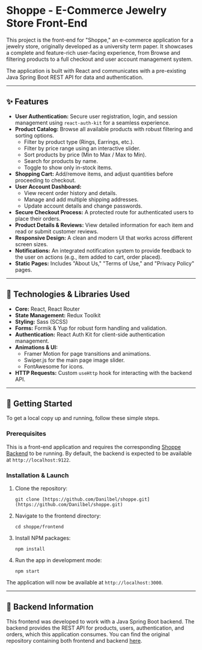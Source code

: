 # Shoppe - E-Commerce Jewelry Store Front-End

This project is the front-end for "Shoppe," an e-commerce application for a jewelry store, originally developed as a university term paper. It showcases a complete and feature-rich user-facing experience, from Browse and filtering products to a full checkout and user account management system.

The application is built with React and communicates with a pre-existing Java Spring Boot REST API for data and authentication.

---

## ✨ Features

* **User Authentication:** Secure user registration, login, and session management using `react-auth-kit` for a seamless experience.
* **Product Catalog:** Browse all available products with robust filtering and sorting options.
    * Filter by product type (Rings, Earrings, etc.).
    * Filter by price range using an interactive slider.
    * Sort products by price (Min to Max / Max to Min).
    * Search for products by name.
    * Toggle to show only in-stock items.
* **Shopping Cart:** Add/remove items, and adjust quantities before proceeding to checkout.
* **User Account Dashboard:**
    * View recent order history and details.
    * Manage and add multiple shipping addresses.
    * Update account details and change passwords.
* **Secure Checkout Process:** A protected route for authenticated users to place their orders.
* **Product Details & Reviews:** View detailed information for each item and read or submit customer reviews.
* **Responsive Design:** A clean and modern UI that works across different screen sizes.
* **Notifications:** An integrated notification system to provide feedback to the user on actions (e.g., item added to cart, order placed).
* **Static Pages:** Includes "About Us," "Terms of Use," and "Privacy Policy" pages.

---

## 🚀 Technologies & Libraries Used

* **Core:** React, React Router
* **State Management:** Redux Toolkit
* **Styling:** Sass (SCSS)
* **Forms:** Formik & Yup for robust form handling and validation.
* **Authentication:** React Auth Kit for client-side authentication management.
* **Animations & UI:**
    * Framer Motion for page transitions and animations.
    * Swiper.js for the main page image slider.
    * FontAwesome for icons.
* **HTTP Requests:** Custom `useHttp` hook for interacting with the backend API.

---

## 🏁 Getting Started

To get a local copy up and running, follow these simple steps.

### Prerequisites

This is a front-end application and requires the corresponding [Shoppe Backend](https://github.com/Danilbel/shoppe) to be running. By default, the backend is expected to be available at `http://localhost:9122`.

### Installation & Launch

1.  Clone the repository:
    ```shell
    git clone [https://github.com/Danilbel/shoppe.git](https://github.com/Danilbel/shoppe.git)
    ```
2.  Navigate to the frontend directory:
    ```shell
    cd shoppe/frontend
    ```
3.  Install NPM packages:
    ```shell
    npm install
    ```
4.  Run the app in development mode:
    ```shell
    npm start
    ```

The application will now be available at `http://localhost:3000`.

---

## 📝 Backend Information

This frontend was developed to work with a Java Spring Boot backend. The backend provides the REST API for products, users, authentication, and orders, which this application consumes. You can find the original repository containing both frontend and backend [here](https://github.com/Danilbel/shoppe).
